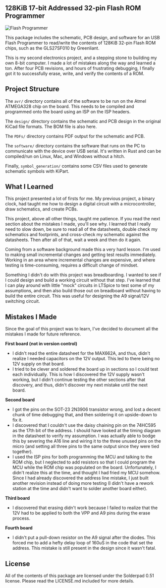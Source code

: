 128KiB 17-bit Addressed 32-pin Flash ROM Programmer
---------------------------------------------------

![Flash Programmer](https://cloud.githubusercontent.com/assets/433028/25777077/942ec242-3286-11e7-87ff-ce14017144b7.jpg)

This package includes the schematic, PCB design, and software for an USB
Flash Programmer to read/write the contents of 128KiB 32-pin Flash ROM chips,
such as the GLS27SF010 by Greenliant.

This is my second electronics project, and a stepping stone to building my
own 8-bit computer. I made a lot of mistakes along the way and learned a ton.
After four PCB revisions, and hours of frustrating debugging, I finally got it
to successfully erase, write, and verify the contents of a ROM.

## Project Structure

The `avr/` directory contains all of the software to be run on the Atmel
ATMEGA328 chip on the board. This needs to be compiled and programmed onto
the board using an ISP on the ISP headers.

The `design/` directory contains the schematic and PCB design in the original
KiCad file formats. The BOM file is also here.

The `PDFs/` directory contains PDF output for the schematic and PCB.

The `software/` directory contains the software that runs on the PC to
communicate with the device over USB serial. It's written in Rust and can
be compiled/run on Linux, Mac, and Windows without a hitch.

Finally, `symbol_generation/` contains some CSV files used to generate
schematic symbols with KiPart.

## What I Learned

This project presented a lot of firsts for me. My previous project, a binary
clock, had taught me how to design a digital circuit with a microcontroller,
draw schematics, and create PCBs.

This project, above all other things, taught me patience. If you read the
next section about the mistakes I made, you'll see why. I learned that I
really need to slow down, be sure to read all of the datasheets, double
check my schematics and footprints, and cross-check my schematic against
the datasheets. Then after all of that, wait a week and then do it again.

Coming from a software background made this a very hard lesson. I'm used to
making small incremental changes and getting test results immediately. Working
in an area where incremental changes are expensive, and where testing is
time-consuming, requires a difficult change of mindset.

Something I didn't do with this project was breadboarding. I wanted to see
if I could design and build a working circuit without that step. I've learned
that I can play around with little "mock" circuits in LTSpice to test some
of my assumptions, and then also build those out on breadboard without having
to build the entire circuit. This was useful for designing the A9 signal/12V
switching circuit.

## Mistakes I Made

Since the goal of this project was to learn, I've decided to document all
the mistakes I made for future reference.

**First board (not in version control)**
- I didn't read the entire datasheet for the MAX662A, and thus, didn't realize
  I needed capacitors on the 12V output. This led to there being no 12V supply
  on that board.
- I tried to be clever and soldered the board up in sections so I could test each
  individually. This is how I discovered the 12V supply wasn't working, but I didn't
  continue testing the other sections after that discovery, and thus, didn't
  discover my next mistake until the next board.

**Second board**
- I got the pins on the SOT-23 2N3906 transistor wrong, and lost a decent
  chunk of time debugging that, and then soldering it on upside-down to fix it.
- I discovered that I couldn't use the daisy chaining pin on the 74HC595
  as the 17th bit of the address. I should have looked at the timing diagram
  in the datasheet to verify my assumption. I was actually able to bodge this
  by severing the A16 line and wiring it to the three unused pins on the micro
  (and setting all three pins to the same output since they were tied together).
- I used the ISP pins for both programming the MCU and talking to the ROM chip,
  but I neglected to add resistors so that I could program the MCU while the
  ROM chip was populated on the board. Unfortunately, I didn't realize this at
  the time, and thought I had fried my MCU somehow. Since I had already discovered
  the address line mistake, I just built another revision instead of doing
  more testing (I didn't have a rework station at the time and didn't want to
  solder another board either).

**Third board**
- I discovered that erasing didn't work because I failed to realize that
  the 12V had to be applied to both the VPP and A9 pins during the erase process.

**Fourth board**
- I didn't put a pull-down resistor on the A9 signal after the diodes. This
  forced me to add a hefty delay loop of 160uS in the code that set the address.
  This mistake is still present in the design since it wasn't fatal.

## License

All of the contents of this package are licensed under the Solderpad 0.51
license. Please read the LICENSE.md included for more details.
